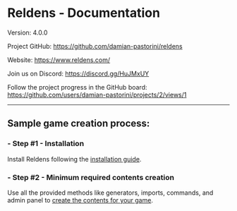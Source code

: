 # Reldens - Documentation

Version: 4.0.0

Project GitHub: https://github.com/damian-pastorini/reldens

Website: https://www.reldens.com/

Join us on Discord: https://discord.gg/HuJMxUY

Follow the project progress in the GitHub board: https://github.com/users/damian-pastorini/projects/2/views/1

---

## Sample game creation process:

### - Step #1 - Installation

Install Reldens following the [installation guide](https://github.com/damian-pastorini/reldens-docs/blob/master/installation.md).

### - Step #2 - Minimum required contents creation

Use all the provided methods like generators, imports, commands, and admin panel to [create the contents for your game](https://github.com/damian-pastorini/reldens-docs/blob/master/installation.md).


